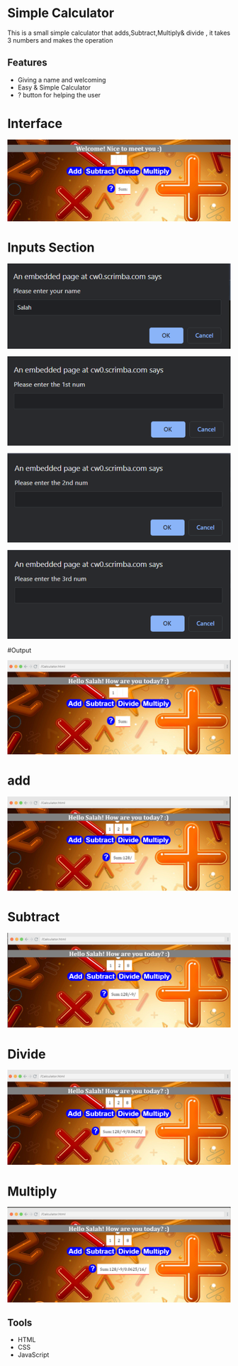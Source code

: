 
# Simple Calculator

This is a small simple calculator that adds,Subtract,Multiply& divide ,
it takes 3 numbers and makes the operation  


## Features

-  Giving a name and welcoming 
-  Easy & Simple Calculator
- ? button for helping the user



# Interface
![Interface](https://github.com/SalahElshafey/Simple-Calculator/blob/main/SS/1.png?raw=true)

# Inputs Section

![Interface](https://github.com/SalahElshafey/Simple-Calculator/blob/main/SS/2.png?raw=true)

![Interface](https://github.com/SalahElshafey/Simple-Calculator/blob/main/SS/3.png?raw=true)

![Interface](https://github.com/SalahElshafey/Simple-Calculator/blob/main/SS/4.png?raw=true)

![Interface](https://github.com/SalahElshafey/Simple-Calculator/blob/main/SS/5.png?raw=true)


#Output

![Interface](https://github.com/SalahElshafey/Simple-Calculator/blob/main/SS/6.png?raw=true)

# add
![Interface](https://github.com/SalahElshafey/Simple-Calculator/blob/main/SS/7.png?raw=true)

# Subtract
![Interface](https://github.com/SalahElshafey/Simple-Calculator/blob/main/SS/8.png?raw=true)

# Divide
![Interface](https://github.com/SalahElshafey/Simple-Calculator/blob/main/SS/9.png?raw=true)

# Multiply
![Interface](https://github.com/SalahElshafey/Simple-Calculator/blob/main/SS/10.png?raw=true)







## Tools

- HTML
- CSS
- JavaScript
